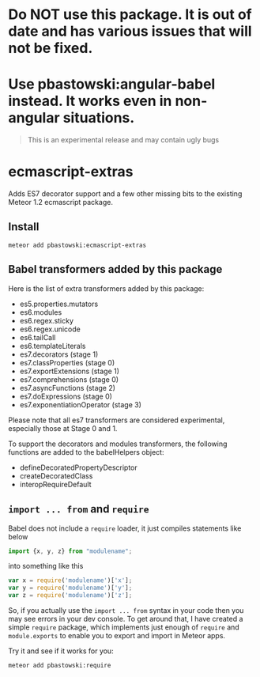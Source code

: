# Do NOT use this package. It is out of date and has various issues that will not be fixed.

# Use pbastowski:angular-babel instead. It works even in non-angular situations.

> This is an experimental release and may contain ugly bugs

# ecmascript-extras

Adds ES7 decorator support and a few other missing bits to the existing Meteor 1.2 ecmascript package.

## Install

```shell
meteor add pbastowski:ecmascript-extras
```

## Babel transformers added by this package

Here is the list of extra transformers added by this package:

- es5.properties.mutators 
- es6.modules 
- es6.regex.sticky
- es6.regex.unicode 
- es6.tailCall
- es6.templateLiterals 
- es7.decorators (stage 1)
- es7.classProperties (stage 0)
- es7.exportExtensions (stage 1)
- es7.comprehensions (stage 0)
- es7.asyncFunctions (stage 2)
- es7.doExpressions (stage 0)
- es7.exponentiationOperator (stage 3)

Please note that all es7 transformers are considered experimental, especially those at Stage 0 and 1. 

To support the decorators and modules transformers, the following functions are added to the babelHelpers object:

- defineDecoratedPropertyDescriptor
- createDecoratedClass
- interopRequireDefault

## `import ... from` and `require`

Babel does not include a `require` loader, it just compiles statements like below

```javascript
import {x, y, z} from "modulename";
```

into something like this 

```javascript
var x = require('modulename')['x'];
var y = require('modulename')['y'];
var z = require('modulename')['z'];
```

So, if you actually use the `import ... from` syntax in your code then you may see errors in your dev console. To get around that, I have created a simple `require` package, which implements just enough of `require` and `module.exports` to enable you to export and import in Meteor apps. 
 
Try it and see if it works for you:
 
    meteor add pbastowski:require
     
